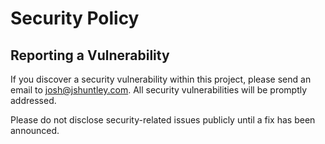 # Security Policy

## Reporting a Vulnerability

If you discover a security vulnerability within this project, please send an email to josh@jshuntley.com. All security vulnerabilities will be promptly addressed.

Please do not disclose security-related issues publicly until a fix has been announced.
